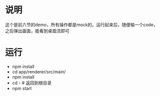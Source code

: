 # 说明
这个是前六节的demo，所有操作都是mock的。运行起来后，随便输一个code，之后弹出画面，能看到桌面流即可

# 运行
* npm install
* cd app/renderer/src/main/
* npm install
* cd - # 返回到根目录
* npm start
